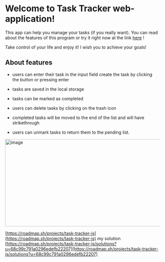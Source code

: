 # Welcome to Task Tracker web-application!

This app can help you manage your tasks (if you really want).
You can read about the features of this program or try it right now at the link [here](https://toryostr.github.io/task-tracker/) !

Take control of your life and enjoy it!
I wish you to achieve your goals!

## About features
- users can enter their task in the input field 
create the task by clicking the button or pressing enter

- tasks are saved in the local storage

- tasks can be marked as completed

- users can delete tasks by clicking on the trash icon

- completed tasks will be moved to the end of the list and will have strikethrough

- users can unmark tasks to return them to the pending list.

<img width="569" height="285" alt="image" src="https://github.com/user-attachments/assets/853e320d-2e61-41f1-aa4a-8a73e3b35349" />


[https://roadmap.sh/projects/task-tracker-js](https://roadmap.sh/projects/task-tracker-js)
my solution
[https://roadmap.sh/projects/task-tracker-js/solutions?u=68c99c791a0296edefb22207](https://roadmap.sh/projects/task-tracker-js/solutions?u=68c99c791a0296edefb22207)
